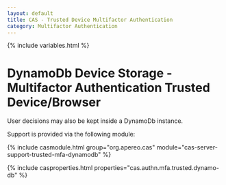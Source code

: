 ```yaml
---
layout: default
title: CAS - Trusted Device Multifactor Authentication
category: Multifactor Authentication
---
```


{% include variables.html %}

# DynamoDb Device Storage - Multifactor Authentication Trusted Device/Browser

User decisions may also be kept inside a DynamoDb instance.

Support is provided via the following module:

{% include casmodule.html group="org.apereo.cas" module="cas-server-support-trusted-mfa-dynamodb" %}

{% include casproperties.html properties="cas.authn.mfa.trusted.dynamo-db" %}
